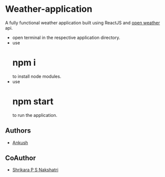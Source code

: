 # Weather-application
A fully functional weather application built using ReactJS and <a href="https://openweathermap.org/">open weather</a> api.

- open terminal in the respective application directory.
- use <h1>npm i</h1> to install node modules.
- use <h1>npm start</h1> to run the application.

## Authors
- [Ankush](https://github.com/ankush07261)
## CoAuthor
- [Shrikara P S Nakshatri](https://github.com/Nakshatri24)

